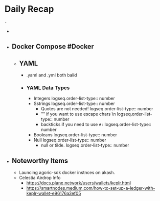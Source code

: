 # Daily Recap
	-
-
- ## Docker Compose #Docker
	- ## YAML
		- .yaml and .yml both balid
		- ### YAML Data Types
			- Integers
			  logseq.order-list-type:: number
			- Sstrings
			  logseq.order-list-type:: number
				- Quotes are not needed!
				  logseq.order-list-type:: number
				- "" if you want to use escape chars \n
				  logseq.order-list-type:: number
				- backticks if you need to use `#:`
				  logseq.order-list-type:: number
			- Booleans
			  logseq.order-list-type:: number
			- Null
			  logseq.order-list-type:: number
				- null or tilde.
				  logseq.order-list-type:: number
- ## Noteworthy Items
	- Launcing agoric-sdk docker instnces on akash.
	- Celestia Airdrop Info
		- https://docs.planq.network/users/wallets/keplr.html
		- https://smartnodes.medium.com/how-to-set-up-a-ledger-with-keplr-wallet-e96176a3ef05
